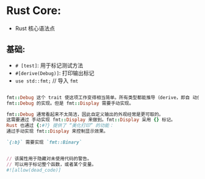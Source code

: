 # Rust Core:

- Rust 核心语法点

## 基础:

- `# [test]`: 用于标记测试方法
- `#[derive(Debug)]`: 打印输出标记
- `use std::fmt;` // 导入 `fmt`

```ruby

fmt::Debug 这个 trait 使这项工作变得相当简单。所有类型都能推导（derive，即自 动创建）
fmt::Debug 的实现。但是 fmt::Display 需要手动实现。

fmt::Debug 通常看起来不太简洁，因此自定义输出的外观经常是更可取的。
这需要通过 手动实现 fmt::Display 来做到。fmt::Display 采用 {} 标记。
Rust 也通过 {:#?} 提供了 “美化打印” 的功能：
通过手动实现 fmt::Display 来控制显示效果。

`{:b}` 需要实现 `fmt::Binary`


// 该属性用于隐藏对未使用代码的警告。
// 可以用于标记整个函数，或者某个变量。
#![allow(dead_code)]



```



